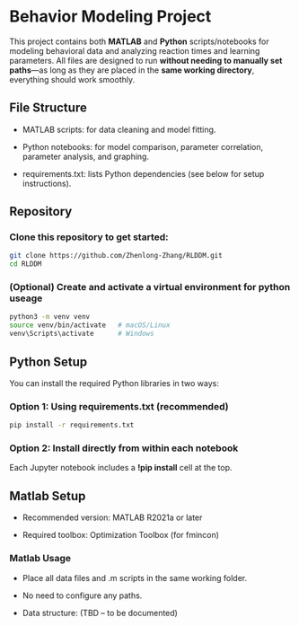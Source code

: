 # Behavior Modeling Project

This project contains both **MATLAB** and **Python** scripts/notebooks for modeling behavioral data and analyzing reaction times and learning parameters. All files are designed to run **without needing to manually set paths**—as long as they are placed in the **same working directory**, everything should work smoothly.

## File Structure

- MATLAB scripts: for data cleaning and model fitting.

- Python notebooks: for model comparison, parameter correlation, parameter analysis, and graphing.

- requirements.txt: lists Python dependencies (see below for setup instructions).

## Repository

### Clone this repository to get started:

```bash
git clone https://github.com/Zhenlong-Zhang/RLDDM.git
cd RLDDM
```
### (Optional) Create and activate a virtual environment for python useage

```bash
python3 -m venv venv
source venv/bin/activate   # macOS/Linux
venv\Scripts\activate      # Windows
```

## Python Setup
You can install the required Python libraries in two ways:

### Option 1: Using requirements.txt (recommended)

```bash
pip install -r requirements.txt
```

### Option 2: Install directly from within each notebook
Each Jupyter notebook includes a **!pip install** cell at the top\.

## Matlab Setup

- Recommended version: MATLAB R2021a or later
  
- Required toolbox: Optimization Toolbox (for fmincon)

### Matlab Usage
- Place all data files and .m scripts in the same working folder.

- No need to configure any paths.

- Data structure: (TBD – to be documented)
